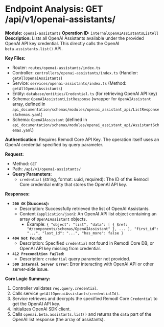 # Endpoint Analysis: GET /api/v1/openai-assistants/

**Module:** `openai-assistants`
**Operation ID:** `internalOpenAIAssistantsListAll`
**Description:** Lists all OpenAI Assistants available under the provided OpenAI API key credential. This directly calls the OpenAI `beta.assistants.list()` API.

**Key Files:**
*   Router: `routes/openai-assistants/index.ts`
*   Controller: `controllers/openai-assistants/index.ts` (Handler: `getAllOpenaiAssistants`)
*   Service: `services/openai-assistants/index.ts` (Method: `getAllOpenaiAssistants`)
*   Entity: `database/entities/Credential.ts` (for retrieving OpenAI API key)
*   Schema: `OpenAIAssistantListResponse` (wrapper for `OpenAIAssistant` array, defined in `api_documentation/schemas/modules/openai_assistant_api/ListResponsesSchemas.yaml`)
*   Schema: `OpenAIAssistant` (defined in `api_documentation/schemas/modules/openai_assistant_api/AssistantSchemas.yaml`)

**Authentication:** Requires Remodl Core API Key. The operation itself uses an OpenAI credential specified by query parameter.

**Request:**
*   Method: `GET`
*   Path: `/api/v1/openai-assistants/`
*   **Query Parameters:**
    *   `credential` (string, format: uuid, required): The ID of the Remodl Core credential entity that stores the OpenAI API key.

**Responses:**

*   **`200 OK` (Success):**
    *   Description: Successfully retrieved the list of OpenAI Assistants.
    *   Content (`application/json`): An OpenAI API list object containing an array of `OpenAIAssistant` objects.
        *   Example: `{ "object": "list", "data": [ { $ref: "#/components/schemas/OpenAIAssistant" }, ... ], "first_id": "...", "last_id": "...", "has_more": false }`
*   **`404 Not Found`:**
    *   Description: Specified `credential` not found in Remodl Core DB, or OpenAI API key missing from credential.
*   **`412 Precondition Failed`:**
    *   Description: `credential` query parameter not provided.
*   **`500 Internal Server Error`:** Error interacting with OpenAI API or other server-side issue.

**Core Logic Summary:**
1. Controller validates `req.query.credential`.
2. Calls service `getAllOpenaiAssistants(credentialId)`.
3. Service retrieves and decrypts the specified Remodl Core `Credential` to get the OpenAI API key.
4. Initializes OpenAI SDK client.
5. Calls `openai.beta.assistants.list()` and returns the `data` part of the OpenAI list response (the array of assistants).
